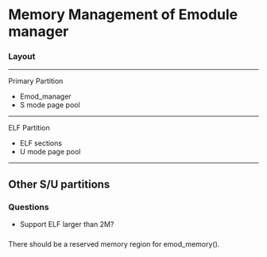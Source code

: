 # Memory Management of Emodule manager

### Layout

---
Primary Partition
- Emod_manager
- S mode page pool
---
ELF Partition
- ELF sections
- U mode page pool
---
Other S/U partitions
---

### Questions
- Support ELF larger than 2M?

###

There should be a reserved memory region for emod_memory().